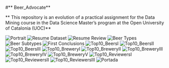 #** Beer_Advocate**

** This repository is an evolution of a practical assignment for the Data Mining course in the Data Science Master’s program at the Open University of Catalonia (UOC)**

![Portrait](Images/1.png)
![Resume Dataset](Images/2.png)
![Resume Review](Images/3.png)
![Beer Types](Images/4.png)
![Beer Subtypes](Images/5.png)
![First Conclusions](Images/6.png)
![Top10_BeersI](Images/7.png)
![Top10_BeersII](Images/8.png)
![Top10_BeersIII](Images/9.png)
![Top10_BreweryI](Images/10.png)
![Top10_BreweryII](Images/11.png)
![Top10_BreweryIII](Images/12.png)
![Top10_BreweryIV](Images/13.png)
![Top10_BreweryV](Images/14.png)
![Top10_ReviewersI](Images/15.png)
![Top10_ReviewersII](Images/16.png)
![Top10_ReviewersIII](Images/17.png)
![Portada](Images/18.png)
